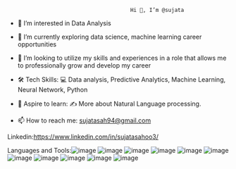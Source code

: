                                            Hi 👋, I’m @sujata
- 👀 I’m interested in Data Analysis

- 🌱 I’m currently exploring data science, machine learning career opportunities

- 💞️ I’m looking to utilize my skills and experiences in a role that allows me to professionally grow and develop my career

- 🛠 Tech Skills: 💻 Data analysis, Predictive Analytics, Machine Learning, Neural Network, Python

- 🔭 Aspire to learn: ✍️ More about Natural Language processing.

- 📫 How to reach me: sujatasah94@gmail.com

Linkedin:https://www.linkedin.com/in/sujatasahoo3/


<!---
sujatasahoo/sujatasahoo is a ✨ special ✨ repository because its `README.md` (this file) appears on your GitHub profile.
You can click the Preview link to take a look at your changes.
--->
Languages and Tools:![image](https://user-images.githubusercontent.com/95310008/179843265-24726139-de9d-49b6-9fed-67b4d3235bfc.png)
![image](https://user-images.githubusercontent.com/95310008/179845007-1f9fc990-181b-4c92-9ac5-c9503cf87890.png)
![image](https://user-images.githubusercontent.com/95310008/179847051-6bdc04c8-faa7-460f-add8-2e86e070bcc1.png)
![image](https://user-images.githubusercontent.com/95310008/179846959-fc29ee5d-4ef3-41e4-8b00-e8d488a6b482.png)
![image](https://user-images.githubusercontent.com/95310008/179872891-7dc2d177-d4c0-4762-9195-a968826b126f.png)
![image](https://user-images.githubusercontent.com/95310008/179872932-970c8ff9-484f-47f9-86a4-10674416e74d.png)
![image](https://user-images.githubusercontent.com/95310008/179873005-b91fd271-2113-4bf0-967a-59021df73d4f.png)
![image](https://user-images.githubusercontent.com/95310008/179873039-7bf86e5b-220e-4eed-8841-7282e73877d1.png)
![image](https://user-images.githubusercontent.com/95310008/179873078-2988f364-bc14-4529-9beb-6f32d42d2504.png)
![image](https://user-images.githubusercontent.com/95310008/179873135-b88b7eca-77a1-4573-ba23-ce9bf09d7fde.png)
![image](https://user-images.githubusercontent.com/95310008/179873225-12dae20e-336b-4fa5-a9d2-b21959bcef48.png)

